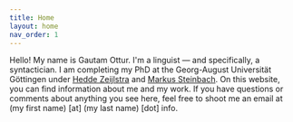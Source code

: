 ```yaml
---
title: Home
layout: home
nav_order: 1
---
```


Hello! My name is Gautam Ottur. I'm a linguist — and specifically, a syntactician. I am completing my PhD at the Georg-August Universität Göttingen under [Hedde Zeijlstra](https://www.heddezeijlstra.org/) and [Markus Steinbach](http://www.markus-steinbach.de/). On this website, you can find information about me and my work. If you have questions or comments about anything you see here, feel free to shoot me an email at (my first name) [at] (my last name) [dot] info.
